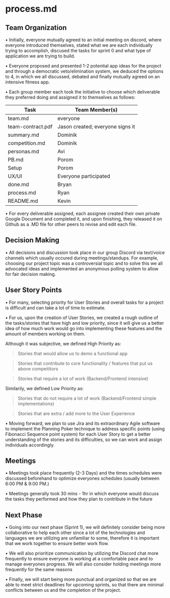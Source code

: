 # process.md

## Team Organization

• Initially, everyone mutually agreed to an initial meeting on discord, where everyone introduced themselves, stated what we are each individually trying to  accomplish,   discused the tasks for sprint 0 and what type of application we are trying to build. 

• Everyone proposed and presented 1-2 potential app ideas for the project and through a democratic veto/elimination system, we deduced the options to 4, in which we all   discussed, debated and finally mutually agreed on an intensive fitness app.

• Each group member each took the initiative to choose which deliverable they preferred doing and assigned it to themselves as follows:  


| Task | Team Member(s) |
| ----------- | ----------- | 
| team.md | everyone |
| team-contract.pdf | Jason created; everyone signs it |
| summary.md | Dominik | 
| competition.md | Dominik | 
| personas.md | Avi |
| PB.md | Porom |
| Setup | Porom |
| UX/UI | Everyone participated |
| done.md | Bryan |
| process.md | Ryan |
| README.md | Kevin |


• For every deliverable assigned, each assignee created their own private Google Document and completed it, and upon finishing, they released it on Github as a .MD file for other peers to revise and edit each file. 

## Decision Making

• All decisions and discussion took place in our group Discord via text/voice channels which usually occured during meetings/standups. For example, choosing our project topic was a controversial topic and to solve this we all advocated ideas and implemented an anonymous polling system to allow for fair decision making.   

## User Story Points

• For many, selecting priority for User Stories and overall tasks for a project is difficult and can take a lot of time to estimate. 

• For us, upon the creation of User Stories, we created a rough outline of the tasks/stories that have high and low priority, since it will give us a better idea of how much work would go into implementing these features and the amount of members working on them.

Although it was subjective, we defined High Priority as:

> Stories that would allow us to demo a functional app

> Stories that contribute to core functionality / features that put us above compeititors

> Stories that require a lot of work (Backend/Frontend intensive)


Similarily, we defined Low Priority as:
  
> Stories that do not require a lot of work (Backend/Frontend simple implementations)

> Stories that are extra / add more to the User Experience

• Moving forward, we plan to use Jira and its extraordinary Agile software to implement the Planning Poker technique to address specific points (using Fibonacci Sequence point system) for each User Story to get a better understanding of the stories and its difficulties, so we can work and assign individuals accordingly.  


## Meetings

• Meetings took place frequently (2-3 Days) and the times schedules were discussed beforehand to optimize everyones schedules (usually between 6:00 PM & 9:00 PM.) 

• Meetings generally took 30 mins - 1hr in which everyone would discuss the tasks they performed and how they plan to contribute in the future 

## Next Phase

• Going into our next phase (Sprint 1), we will definitely consider being more collaborative to help each other since a lot of the technologies and languages we are utilizing are unfamiliar to some, therefore it is important that we work together to ensure better work flow. 

• We will also prioritize communication by utilizing the Discord chat more frequently to ensure everyone is working at a comfortable pace and to manage everyones progress. We will also consider holding meetings more frequently for the same reasons

• Finally, we will start being more punctual and organized so that we are able to meet strict deadlines for upcoming sprints, so that there are minimal conflicts between us and the completion of the project. 

